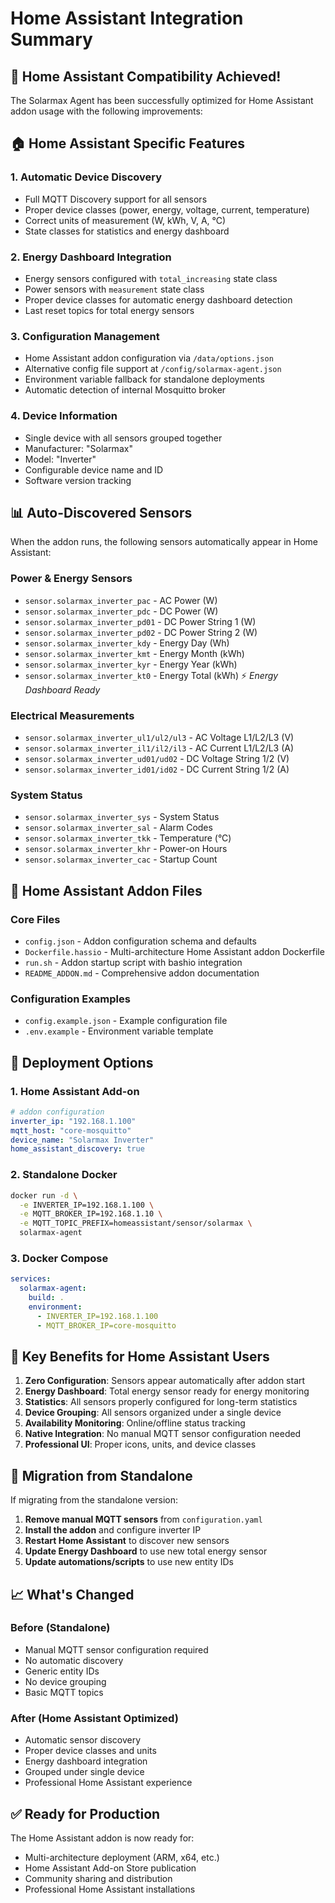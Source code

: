 # Home Assistant Integration Summary

## 🎉 Home Assistant Compatibility Achieved!

The Solarmax Agent has been successfully optimized for Home Assistant addon usage with the following improvements:

## 🏠 Home Assistant Specific Features

### 1. **Automatic Device Discovery**
- Full MQTT Discovery support for all sensors
- Proper device classes (power, energy, voltage, current, temperature)
- Correct units of measurement (W, kWh, V, A, °C)
- State classes for statistics and energy dashboard

### 2. **Energy Dashboard Integration**
- Energy sensors configured with `total_increasing` state class
- Power sensors with `measurement` state class
- Proper device classes for automatic energy dashboard detection
- Last reset topics for total energy sensors

### 3. **Configuration Management**
- Home Assistant addon configuration via `/data/options.json`
- Alternative config file support at `/config/solarmax-agent.json`
- Environment variable fallback for standalone deployments
- Automatic detection of internal Mosquitto broker

### 4. **Device Information**
- Single device with all sensors grouped together
- Manufacturer: "Solarmax"
- Model: "Inverter"
- Configurable device name and ID
- Software version tracking

## 📊 Auto-Discovered Sensors

When the addon runs, the following sensors automatically appear in Home Assistant:

### Power & Energy Sensors
- `sensor.solarmax_inverter_pac` - AC Power (W) 
- `sensor.solarmax_inverter_pdc` - DC Power (W)
- `sensor.solarmax_inverter_pd01` - DC Power String 1 (W)
- `sensor.solarmax_inverter_pd02` - DC Power String 2 (W)
- `sensor.solarmax_inverter_kdy` - Energy Day (Wh)
- `sensor.solarmax_inverter_kmt` - Energy Month (kWh)
- `sensor.solarmax_inverter_kyr` - Energy Year (kWh)
- `sensor.solarmax_inverter_kt0` - Energy Total (kWh) ⚡ *Energy Dashboard Ready*

### Electrical Measurements
- `sensor.solarmax_inverter_ul1/ul2/ul3` - AC Voltage L1/L2/L3 (V)
- `sensor.solarmax_inverter_il1/il2/il3` - AC Current L1/L2/L3 (A)
- `sensor.solarmax_inverter_ud01/ud02` - DC Voltage String 1/2 (V)
- `sensor.solarmax_inverter_id01/id02` - DC Current String 1/2 (A)

### System Status
- `sensor.solarmax_inverter_sys` - System Status
- `sensor.solarmax_inverter_sal` - Alarm Codes
- `sensor.solarmax_inverter_tkk` - Temperature (°C)
- `sensor.solarmax_inverter_khr` - Power-on Hours
- `sensor.solarmax_inverter_cac` - Startup Count

## 🔧 Home Assistant Addon Files

### Core Files
- `config.json` - Addon configuration schema and defaults
- `Dockerfile.hassio` - Multi-architecture Home Assistant addon Dockerfile
- `run.sh` - Addon startup script with bashio integration
- `README_ADDON.md` - Comprehensive addon documentation

### Configuration Examples
- `config.example.json` - Example configuration file
- `.env.example` - Environment variable template

## 🚀 Deployment Options

### 1. Home Assistant Add-on
```yaml
# addon configuration
inverter_ip: "192.168.1.100"
mqtt_host: "core-mosquitto"
device_name: "Solarmax Inverter"
home_assistant_discovery: true
```

### 2. Standalone Docker
```bash
docker run -d \
  -e INVERTER_IP=192.168.1.100 \
  -e MQTT_BROKER_IP=192.168.1.10 \
  -e MQTT_TOPIC_PREFIX=homeassistant/sensor/solarmax \
  solarmax-agent
```

### 3. Docker Compose
```yaml
services:
  solarmax-agent:
    build: .
    environment:
      - INVERTER_IP=192.168.1.100
      - MQTT_BROKER_IP=core-mosquitto
```

## 🎯 Key Benefits for Home Assistant Users

1. **Zero Configuration**: Sensors appear automatically after addon start
2. **Energy Dashboard**: Total energy sensor ready for energy monitoring
3. **Statistics**: All sensors properly configured for long-term statistics
4. **Device Grouping**: All sensors organized under a single device
5. **Availability Monitoring**: Online/offline status tracking
6. **Native Integration**: No manual MQTT sensor configuration needed
7. **Professional UI**: Proper icons, units, and device classes

## 🔄 Migration from Standalone

If migrating from the standalone version:

1. **Remove manual MQTT sensors** from `configuration.yaml`
2. **Install the addon** and configure inverter IP
3. **Restart Home Assistant** to discover new sensors
4. **Update Energy Dashboard** to use new total energy sensor
5. **Update automations/scripts** to use new entity IDs

## 📈 What's Changed

### Before (Standalone)
- Manual MQTT sensor configuration required
- No automatic discovery
- Generic entity IDs
- No device grouping
- Basic MQTT topics

### After (Home Assistant Optimized)
- Automatic sensor discovery
- Proper device classes and units
- Energy dashboard integration
- Grouped under single device
- Professional Home Assistant experience

## ✅ Ready for Production

The Home Assistant addon is now ready for:
- Multi-architecture deployment (ARM, x64, etc.)
- Home Assistant Add-on Store publication
- Community sharing and distribution
- Professional Home Assistant installations

